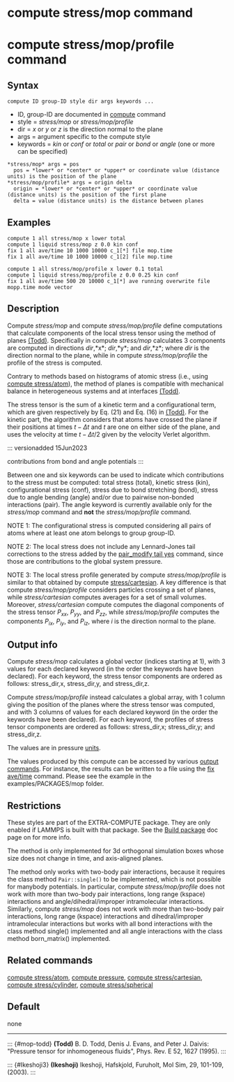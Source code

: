 # compute stress/mop command

# compute stress/mop/profile command

## Syntax

``` LAMMPS
compute ID group-ID style dir args keywords ...
```

-   ID, group-ID are documented in [compute](compute) command
-   style = *stress/mop* or *stress/mop/profile*
-   dir = *x* or *y* or *z* is the direction normal to the plane
-   args = argument specific to the compute style
-   keywords = *kin* or *conf* or *total* or *pair* or *bond* or *angle*
    (one or more can be specified)

<!-- -->

    *stress/mop* args = pos
      pos = *lower* or *center* or *upper* or coordinate value (distance units) is the position of the plane
    *stress/mop/profile* args = origin delta
      origin = *lower* or *center* or *upper* or coordinate value (distance units) is the position of the first plane
      delta = value (distance units) is the distance between planes

## Examples

``` LAMMPS
compute 1 all stress/mop x lower total
compute 1 liquid stress/mop z 0.0 kin conf
fix 1 all ave/time 10 1000 10000 c_1[*] file mop.time
fix 1 all ave/time 10 1000 10000 c_1[2] file mop.time

compute 1 all stress/mop/profile x lower 0.1 total
compute 1 liquid stress/mop/profile z 0.0 0.25 kin conf
fix 1 all ave/time 500 20 10000 c_1[*] ave running overwrite file mopp.time mode vector
```

## Description

Compute *stress/mop* and compute *stress/mop/profile* define
computations that calculate components of the local stress tensor using
the method of planes [(Todd)](mop-todd). Specifically in compute
*stress/mop* calculates 3 components are computed in directions
*dir*,\*x\*; *dir*,\*y\*; and *dir*,\*z\*; where *dir* is the direction
normal to the plane, while in compute *stress/mop/profile* the profile
of the stress is computed.

Contrary to methods based on histograms of atomic stress (i.e., using
[compute stress/atom](compute_stress_atom)), the method of planes is
compatible with mechanical balance in heterogeneous systems and at
interfaces [(Todd)](mop-todd).

The stress tensor is the sum of a kinetic term and a configurational
term, which are given respectively by Eq. (21) and Eq. (16) in
[(Todd)](mop-todd). For the kinetic part, the algorithm considers that
atoms have crossed the plane if their positions at times $t-\Delta t$
and $t$ are one on either side of the plane, and uses the velocity at
time $t-\Delta t/2$ given by the velocity Verlet algorithm.

::: versionadded
15Jun2023

contributions from bond and angle potentials
:::

Between one and six keywords can be used to indicate which contributions
to the stress must be computed: total stress (total), kinetic stress
(kin), configurational stress (conf), stress due to bond stretching
(bond), stress due to angle bending (angle) and/or due to pairwise
non-bonded interactions (pair). The angle keyword is currently available
only for the *stress/mop* command and **not** the *stress/mop/profile*
command.

NOTE 1: The configurational stress is computed considering all pairs of
atoms where at least one atom belongs to group group-ID.

NOTE 2: The local stress does not include any Lennard-Jones tail
corrections to the stress added by the [pair_modify tail
yes](pair_modify) command, since those are contributions to the global
system pressure.

NOTE 3: The local stress profile generated by compute
*stress/mop/profile* is similar to that obtained by compute
[stress/cartesian](compute_stress_cartesian). A key difference is that
compute *stress/mop/profile* considers particles crossing a set of
planes, while *stress/cartesian* computes averages for a set of small
volumes. Moreover, *stress/cartesian* compute computes the diagonal
components of the stress tensor $P_{xx}$, $P_{yy}$, and $P_{zz}$, while
*stress/mop/profile* computes the components $P_{ix}$, $P_{iy}$, and
$P_{iz}$, where $i$ is the direction normal to the plane.

## Output info

Compute *stress/mop* calculates a global vector (indices starting at 1),
with 3 values for each declared keyword (in the order the keywords have
been declared). For each keyword, the stress tensor components are
ordered as follows: stress_dir,x, stress_dir,y, and stress_dir,z.

Compute *stress/mop/profile* instead calculates a global array, with 1
column giving the position of the planes where the stress tensor was
computed, and with 3 columns of values for each declared keyword (in the
order the keywords have been declared). For each keyword, the profiles
of stress tensor components are ordered as follows: stress_dir,x;
stress_dir,y; and stress_dir,z.

The values are in pressure [units](units).

The values produced by this compute can be accessed by various [output
commands](Howto_output). For instance, the results can be written to a
file using the [fix ave/time](fix_ave_time) command. Please see the
example in the examples/PACKAGES/mop folder.

## Restrictions

These styles are part of the EXTRA-COMPUTE package. They are only
enabled if LAMMPS is built with that package. See the [Build
package](Build_package) doc page on for more info.

The method is only implemented for 3d orthogonal simulation boxes whose
size does not change in time, and axis-aligned planes.

The method only works with two-body pair interactions, because it
requires the class method `Pair::single()` to be implemented, which is
not possible for manybody potentials. In particular, compute
*stress/mop/profile* does not work with more than two-body pair
interactions, long range (kspace) interactions and
angle/dihedral/improper intramolecular interactions. Similarly, compute
*stress/mop* does not work with more than two-body pair interactions,
long range (kspace) interactions and dihedral/improper intramolecular
interactions but works with all bond interactions with the class method
single() implemented and all angle interactions with the class method
born_matrix() implemented.

## Related commands

[compute stress/atom](compute_stress_atom), [compute
pressure](compute_pressure), [compute
stress/cartesian](compute_stress_cartesian), [compute
stress/cylinder](compute_stress_curvilinear), [compute
stress/spherical](compute_stress_curvilinear)

## Default

none

------------------------------------------------------------------------

::: {#mop-todd}
**(Todd)** B. D. Todd, Denis J. Evans, and Peter J. Daivis: \"Pressure
tensor for inhomogeneous fluids\", Phys. Rev. E 52, 1627 (1995).
:::

::: {#Ikeshoji3}
**(Ikeshoji)** Ikeshoji, Hafskjold, Furuholt, Mol Sim, 29, 101-109,
(2003).
:::
